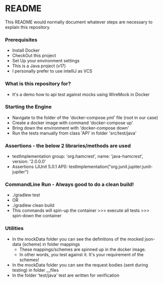 # README #

This README would normally document whatever steps are necessary to explain this repository.

### Prerequisites ###
* Install Docker
* CheckOut this project
* Set Up your environment settings
* This is a Java project (v17)
* I personally prefer to use intelliJ as VCS

### What is this repository for? ###
* It's a demo how to api test against mocks using WireMock in Docker

### Starting the Engine ###
* Navigate to the folder of the 'docker-compose.yml' file (root in our case)
* Create a docker image with command 'docker-compose up'
* Bring down the environment with 'docker-compose down'
* Run the tests manually from class 'API' in folder 'src/test/java'

### Assertions - the below 2 libraries/methods are used ###
* testImplementation group: 'org.hamcrest', name: 'java-hamcrest', version: '2.0.0.0'
* Assertions (JUnit 5.0.1 API): testImplementation("org.junit.jupiter:junit-jupiter")

### CommandLine Run - Always good to do a clean build! ###
* ./gradlew test
* OR
* ./gradlew clean build
* This commands will spin-up the container >>> execute all tests >>> spin-down the container

### Utilities ###
* In the mockData folder you can see the definitions of the mocked json-data (scheme) in folder mappings
    * These mappings/schemes are spinned up in the docker image.
    * In other words, you test against it. It's your requirement of the schemes!
* In the mockData folder you can see the request bodies (sent during testing) in folder __files
* In the folder 'test/java' test are written for verification